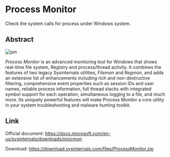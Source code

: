 # Process Monitor

Check the system calls for process under Windows system.

## Abstract

![pm](https://docs.microsoft.com/en-us/sysinternals/downloads/media/procmon/procmon-main.png)

*Process Monitor* is an advanced monitoring tool for Windows that shows real-time file system, Registry and process/thread activity. It combines the features of two legacy Sysinternals utilities, *Filemon* and *Regmon*, and adds an extensive list of enhancements including rich and non-destructive filtering, comprehensive event properties such as session IDs and user names, reliable process information, full thread stacks with integrated symbol support for each operation, simultaneous logging to a file, and much more. Its uniquely powerful features will make Process Monitor a core utility in your system troubleshooting and malware hunting toolkit.

## Link

Official document: https://docs.microsoft.com/en-us/sysinternals/downloads/procmon

Download: https://download.sysinternals.com/files/ProcessMonitor.zip